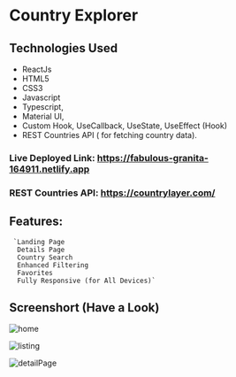 # Country Explorer
## Technologies Used 
- ReactJs 
- HTML5
- CSS3
- Javascript
- Typescript,
- Material UI,
- Custom Hook, UseCallback, UseState, UseEffect (Hook)
- REST Countries API ( for fetching country data).


### Live Deployed Link: https://fabulous-granita-164911.netlify.app

### REST Countries API: https://countrylayer.com/
## Features:
     `Landing Page
      Details Page
      Country Search
      Enhanced Filtering
      Favorites
      Fully Responsive (for All Devices)`
     

## Screenshort (Have a Look)


![home](https://github.com/user-attachments/assets/b5ee5d22-0a7c-4260-8305-2262bcb80ce3)


![listing](https://github.com/user-attachments/assets/27a03e36-dd0a-4215-9ab0-2258f95f0270)

![detailPage](https://github.com/user-attachments/assets/6bb6834a-6eab-45d6-b1fc-0927fa3891da)





